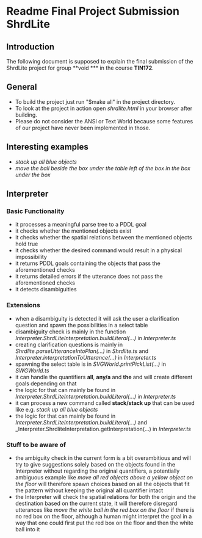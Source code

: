# Readme Final Project Submission ShrdLite

## Introduction

The following document is supposed to explain the final submission of the ShrdLite project for group **void *** in the course **TIN172**.

## General

* To build the project just run "$make all" in the project directory.
* To look at the project in action open _shrdlite.html_ in your browser after building.
* Please do not consider the ANSI or Text World because some features of our project have never been implemented in those.

## Interesting examples

* _stack up all blue objects_ 
* _move the ball beside the box under the table left of the box in the box under the box_

## Interpreter

### Basic Functionality

* it processes a meaningful parse tree to a PDDL goal
* it checks whether the mentioned objects exist 
* it checks whether the spatial relations between the mentioned objects hold true
* it checks whether the desired command would result in a physical impossibility
* it returns PDDL goals containing the objects that pass the aforementioned checks
* it returns detailed errors if the utterance does not pass the aforementioned checks
* it detects disambiguities

### Extensions

* when a disambiguity is detected it will ask the user a clarification question and spawn the possibilities in a select table
 * disambiguity check is mainly in the function _Interpreter.ShrdLiteInterpretation.buildLiteral(...)_ in _Interpreter.ts_
 * creating clarification questions is mainly in _Shrdlite.parseUtteranceIntoPlan(...)_ in _Shrdlite.ts_ and _Interpreter.interpretationToUtterance(...)_ in _Interpreter.ts_
 * spawning the select table is in _SVGWorld.printPickList(...)_ in _SWGWorld.ts_
* it can handle the quantifiers **all**, **any/a** and **the** and will create different goals depending on that
 * the logic for that can mainly be found in _Interpreter.ShrdLiteInterpretation.buildLiteral(...)_ in _Interpreter.ts_
* it can process a new command called **stack/stack up** that can be used like e.g. _stack up all blue objects_
 * the logic for that can mainly be found in _Interpreter.ShrdLiteInterpretation.buildLiteral(...)_ and _Interpreter.ShrdliteInterpretation.getInterpretation(...) in _Interpreter.ts_

### Stuff to be aware of

* the ambiguity check in the current form is a bit overambitious and will try to give suggestions solely based on the objects found in the Interpreter without regarding the original quantifiers, a potentially ambiguous example like _move all red objects above a yellow object on the floor_ will therefore spawn choices based on all the objects that fit the pattern without keeping the original **all** quantifier intact
* the Interpreter will check the spatial relations for both the origin and the destination based on the current state, it will therefore disregard utterances like _move the white ball in the red box on the floor_ if there is no red box on the floor, although a human might interpret the goal in a way that one could first put the red box on the floor and then the white ball into it
